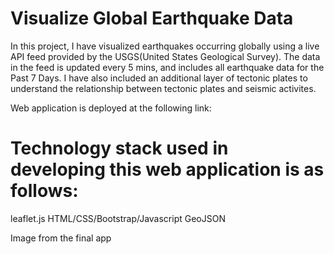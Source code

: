 # Visualize Global Earthquake Data

In this project, I have visualized earthquakes occurring globally using a live API feed provided by the USGS(United States Geological Survey). The data in the feed is updated every 5 mins, and includes all earthquake data for the Past 7 Days. I have also included an additional layer of tectonic plates to understand the relationship between tectonic plates and seismic activites.

Web application is deployed at the following link:

# Technology stack used in developing this web application is as follows:
leaflet.js
HTML/CSS/Bootstrap/Javascript
GeoJSON

Image from the final app
